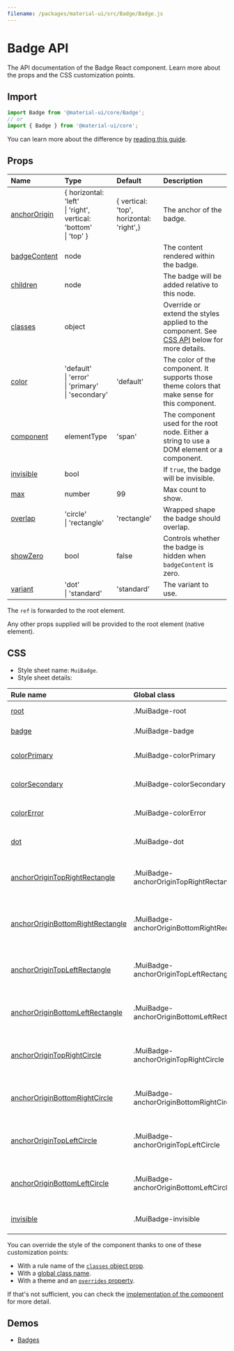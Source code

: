 ```yaml
---
filename: /packages/material-ui/src/Badge/Badge.js
---
```


<!--- This documentation is automatically generated, do not try to edit it. -->

# Badge API

<p class="description">The API documentation of the Badge React component. Learn more about the props and the CSS customization points.</p>

## Import

```js
import Badge from '@material-ui/core/Badge';
// or
import { Badge } from '@material-ui/core';
```

You can learn more about the difference by [reading this guide](/guides/minimizing-bundle-size/).



## Props

| Name | Type | Default | Description |
|:-----|:-----|:--------|:------------|
| <a class="anchor-link" id="props--anchorOrigin"></a><a href="#props--anchorOrigin" title="link to the prop on this page" class="prop-name">anchorOrigin</a> | <span class="prop-type">{ horizontal: 'left'<br>&#124;&nbsp;'right', vertical: 'bottom'<br>&#124;&nbsp;'top' }</span> | <span class="prop-default">{  vertical: 'top',  horizontal: 'right',}</span> | The anchor of the badge. |
| <a class="anchor-link" id="props--badgeContent"></a><a href="#props--badgeContent" title="link to the prop on this page" class="prop-name">badgeContent</a> | <span class="prop-type">node</span> |  | The content rendered within the badge. |
| <a class="anchor-link" id="props--children"></a><a href="#props--children" title="link to the prop on this page" class="prop-name">children</a> | <span class="prop-type">node</span> |  | The badge will be added relative to this node. |
| <a class="anchor-link" id="props--classes"></a><a href="#props--classes" title="link to the prop on this page" class="prop-name">classes</a> | <span class="prop-type">object</span> |  | Override or extend the styles applied to the component. See [CSS API](#css) below for more details. |
| <a class="anchor-link" id="props--color"></a><a href="#props--color" title="link to the prop on this page" class="prop-name">color</a> | <span class="prop-type">'default'<br>&#124;&nbsp;'error'<br>&#124;&nbsp;'primary'<br>&#124;&nbsp;'secondary'</span> | <span class="prop-default">'default'</span> | The color of the component. It supports those theme colors that make sense for this component. |
| <a class="anchor-link" id="props--component"></a><a href="#props--component" title="link to the prop on this page" class="prop-name">component</a> | <span class="prop-type">elementType</span> | <span class="prop-default">'span'</span> | The component used for the root node. Either a string to use a DOM element or a component. |
| <a class="anchor-link" id="props--invisible"></a><a href="#props--invisible" title="link to the prop on this page" class="prop-name">invisible</a> | <span class="prop-type">bool</span> |  | If `true`, the badge will be invisible. |
| <a class="anchor-link" id="props--max"></a><a href="#props--max" title="link to the prop on this page" class="prop-name">max</a> | <span class="prop-type">number</span> | <span class="prop-default">99</span> | Max count to show. |
| <a class="anchor-link" id="props--overlap"></a><a href="#props--overlap" title="link to the prop on this page" class="prop-name">overlap</a> | <span class="prop-type">'circle'<br>&#124;&nbsp;'rectangle'</span> | <span class="prop-default">'rectangle'</span> | Wrapped shape the badge should overlap. |
| <a class="anchor-link" id="props--showZero"></a><a href="#props--showZero" title="link to the prop on this page" class="prop-name">showZero</a> | <span class="prop-type">bool</span> | <span class="prop-default">false</span> | Controls whether the badge is hidden when `badgeContent` is zero. |
| <a class="anchor-link" id="props--variant"></a><a href="#props--variant" title="link to the prop on this page" class="prop-name">variant</a> | <span class="prop-type">'dot'<br>&#124;&nbsp;'standard'</span> | <span class="prop-default">'standard'</span> | The variant to use. |

The `ref` is forwarded to the root element.

Any other props supplied will be provided to the root element (native element).

## CSS

- Style sheet name: `MuiBadge`.
- Style sheet details:

| Rule name | Global class | Description |
|:-----|:-------------|:------------|
| <a class="anchor-link" title="link to the rule name on this page" id="css--root"></a><a href="#css--root" class="prop-name">root</a> | <span class="prop-name">.MuiBadge-root</span> | Styles applied to the root element.
| <a class="anchor-link" title="link to the rule name on this page" id="css--badge"></a><a href="#css--badge" class="prop-name">badge</a> | <span class="prop-name">.MuiBadge-badge</span> | Styles applied to the badge `span` element.
| <a class="anchor-link" title="link to the rule name on this page" id="css--colorPrimary"></a><a href="#css--colorPrimary" class="prop-name">colorPrimary</a> | <span class="prop-name">.MuiBadge-colorPrimary</span> | Styles applied to the root element if `color="primary"`.
| <a class="anchor-link" title="link to the rule name on this page" id="css--colorSecondary"></a><a href="#css--colorSecondary" class="prop-name">colorSecondary</a> | <span class="prop-name">.MuiBadge-colorSecondary</span> | Styles applied to the root element if `color="secondary"`.
| <a class="anchor-link" title="link to the rule name on this page" id="css--colorError"></a><a href="#css--colorError" class="prop-name">colorError</a> | <span class="prop-name">.MuiBadge-colorError</span> | Styles applied to the root element if `color="error"`.
| <a class="anchor-link" title="link to the rule name on this page" id="css--dot"></a><a href="#css--dot" class="prop-name">dot</a> | <span class="prop-name">.MuiBadge-dot</span> | Styles applied to the root element if `variant="dot"`.
| <a class="anchor-link" title="link to the rule name on this page" id="css--anchorOriginTopRightRectangle"></a><a href="#css--anchorOriginTopRightRectangle" class="prop-name">anchorOriginTopRightRectangle</a> | <span class="prop-name">.MuiBadge-anchorOriginTopRightRectangle</span> | Styles applied to the root element if `anchorOrigin={{ 'top', 'right' }} overlap="rectangle"`.
| <a class="anchor-link" title="link to the rule name on this page" id="css--anchorOriginBottomRightRectangle"></a><a href="#css--anchorOriginBottomRightRectangle" class="prop-name">anchorOriginBottomRightRectangle</a> | <span class="prop-name">.MuiBadge-anchorOriginBottomRightRectangle</span> | Styles applied to the root element if `anchorOrigin={{ 'bottom', 'right' }} overlap="rectangle"`.
| <a class="anchor-link" title="link to the rule name on this page" id="css--anchorOriginTopLeftRectangle"></a><a href="#css--anchorOriginTopLeftRectangle" class="prop-name">anchorOriginTopLeftRectangle</a> | <span class="prop-name">.MuiBadge-anchorOriginTopLeftRectangle</span> | Styles applied to the root element if `anchorOrigin={{ 'top', 'left' }} overlap="rectangle"`.
| <a class="anchor-link" title="link to the rule name on this page" id="css--anchorOriginBottomLeftRectangle"></a><a href="#css--anchorOriginBottomLeftRectangle" class="prop-name">anchorOriginBottomLeftRectangle</a> | <span class="prop-name">.MuiBadge-anchorOriginBottomLeftRectangle</span> | Styles applied to the root element if `anchorOrigin={{ 'bottom', 'left' }} overlap="rectangle"`.
| <a class="anchor-link" title="link to the rule name on this page" id="css--anchorOriginTopRightCircle"></a><a href="#css--anchorOriginTopRightCircle" class="prop-name">anchorOriginTopRightCircle</a> | <span class="prop-name">.MuiBadge-anchorOriginTopRightCircle</span> | Styles applied to the root element if `anchorOrigin={{ 'top', 'right' }} overlap="circle"`.
| <a class="anchor-link" title="link to the rule name on this page" id="css--anchorOriginBottomRightCircle"></a><a href="#css--anchorOriginBottomRightCircle" class="prop-name">anchorOriginBottomRightCircle</a> | <span class="prop-name">.MuiBadge-anchorOriginBottomRightCircle</span> | Styles applied to the root element if `anchorOrigin={{ 'bottom', 'right' }} overlap="circle"`.
| <a class="anchor-link" title="link to the rule name on this page" id="css--anchorOriginTopLeftCircle"></a><a href="#css--anchorOriginTopLeftCircle" class="prop-name">anchorOriginTopLeftCircle</a> | <span class="prop-name">.MuiBadge-anchorOriginTopLeftCircle</span> | Styles applied to the root element if `anchorOrigin={{ 'top', 'left' }} overlap="circle"`.
| <a class="anchor-link" title="link to the rule name on this page" id="css--anchorOriginBottomLeftCircle"></a><a href="#css--anchorOriginBottomLeftCircle" class="prop-name">anchorOriginBottomLeftCircle</a> | <span class="prop-name">.MuiBadge-anchorOriginBottomLeftCircle</span> | Styles applied to the root element if `anchorOrigin={{ 'bottom', 'left' }} overlap="circle"`.
| <a class="anchor-link" title="link to the rule name on this page" id="css--invisible"></a><a href="#css--invisible" class="prop-name">invisible</a> | <span class="prop-name">.MuiBadge-invisible</span> | Pseudo-class to the badge `span` element if `invisible={true}`.

You can override the style of the component thanks to one of these customization points:

- With a rule name of the [`classes` object prop](/customization/components/#overriding-styles-with-classes).
- With a [global class name](/customization/components/#overriding-styles-with-global-class-names).
- With a theme and an [`overrides` property](/customization/globals/#css).

If that's not sufficient, you can check the [implementation of the component](https://github.com/mui-org/material-ui/blob/master/packages/material-ui/src/Badge/Badge.js) for more detail.

## Demos

- [Badges](/components/badges/)

